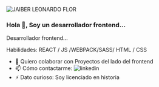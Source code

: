 
![JAIBER LEONARDO FLOR](https://user-images.githubusercontent.com/45525257/122229776-a71f9c80-ce7e-11eb-8d5e-3291f9cd83a9.png)
### Hola 👋, Soy un desarrollador frontend...



Desarrollador frontend...

Habilidades: REACT / JS /WEBPACK/SASS/ HTML / CSS

- 👯 Quiero colaborar con Proyectos del lado del frontend 
- 📫 Cómo contactarme: ![linkedin](https://user-images.githubusercontent.com/45525257/122233263-87d63e80-ce81-11eb-8acb-b8d1203cfcfe.png)
- ⚡ Dato curioso: Soy licenciado en historia 





